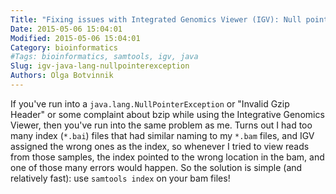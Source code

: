 ```yaml
---
Title: "Fixing issues with Integrated Genomics Viewer (IGV): Null pointer exceptions, invalid GZIP header, invalid BZIP header"
Date: 2015-05-06 15:04:01
Modified: 2015-05-06 15:04:01
Category: bioinformatics
#Tags: bioinformatics, samtools, igv, java
Slug: igv-java-lang-nullpointerexception
Authors: Olga Botvinnik
---
```


If you've run into a `java.lang.NullPointerException` or "Invalid Gzip Header" or some complaint about bzip while using the Integrative Genomics Viewer, then you've run into the same problem as me. Turns out I had too many index (`*.bai`) files that had similar naming to my `*.bam` files, and IGV assigned the wrong ones as the index, so whenever I tried to view reads from those samples, the index pointed to the wrong location in the bam, and one of those many errors would happen. So the solution is simple (and relatively fast): use `samtools index` on your bam files!